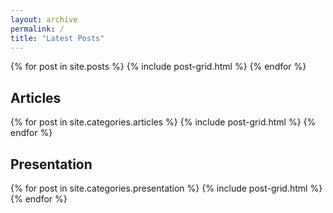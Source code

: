 ```yaml
---
layout: archive
permalink: /
title: "Latest Posts"
---
```


<div class="tiles">
{% for post in site.posts %}
   {% include post-grid.html %}
{% endfor %}
</div><!-- /.tiles -->

## Articles

<div class="tiles">
{% for post in site.categories.articles %}
   {% include post-grid.html %}
{% endfor %}
</div><!-- /.tiles -->

## Presentation

<div class="tiles">
{% for post in site.categories.presentation %}
   {% include post-grid.html %}
{% endfor %}
</div><!-- /.tiles -->
